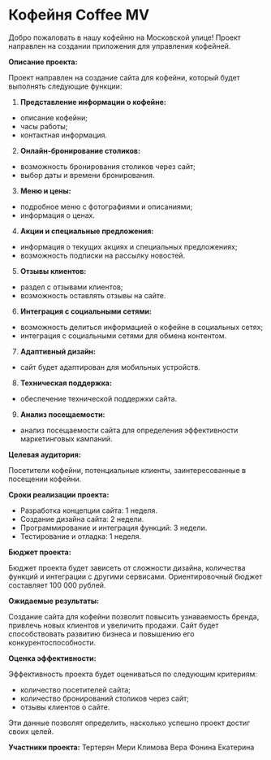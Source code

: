 # Кофейня Coffee MV
Добро пожаловать в нашу кофейню на Московской улице! Проект направлен на создании приложения для управления кофейней.

**Описание проекта:**

Проект направлен на создание сайта для кофейни, который будет выполнять следующие функции:

1. **Представление информации о кофейне:**
* описание кофейни;
* часы работы;
* контактная информация.

2. **Онлайн-бронирование столиков:**
* возможность бронирования столиков через сайт;
* выбор даты и времени бронирования.

3. **Меню и цены:**
* подробное меню с фотографиями и описаниями;
* информация о ценах.

4. **Акции и специальные предложения:**
* информация о текущих акциях и специальных предложениях;
* возможность подписки на рассылку новостей.

5. **Отзывы клиентов:**
* раздел с отзывами клиентов;
* возможность оставлять отзывы на сайте.

6. **Интеграция с социальными сетями:**
* возможность делиться информацией о кофейне в социальных сетях;
* интеграция с социальными сетями для обмена контентом.

7. **Адаптивный дизайн:**
* сайт будет адаптирован для мобильных устройств.

8. **Техническая поддержка:**
* обеспечение технической поддержки сайта.

9. **Анализ посещаемости:**
* анализ посещаемости сайта для определения эффективности маркетинговых кампаний.

**Целевая аудитория:**

Посетители кофейни, потенциальные клиенты, заинтересованные в посещении кофейни.

**Сроки реализации проекта:**

* Разработка концепции сайта: 1 неделя.
* Создание дизайна сайта: 2 недели.
* Программирование и интеграция функций: 3 недели.
* Тестирование и отладка: 1 неделя.

**Бюджет проекта:**

Бюджет проекта будет зависеть от сложности дизайна, количества функций и интеграции с другими сервисами. Ориентировочный бюджет составляет 100 000 рублей.

**Ожидаемые результаты:**

Создание сайта для кофейни позволит повысить узнаваемость бренда, привлечь новых клиентов и увеличить продажи. Сайт будет способствовать развитию бизнеса и повышению его конкурентоспособности.

**Оценка эффективности:**

Эффективность проекта будет оцениваться по следующим критериям:
* количество посетителей сайта;
* количество бронирований столиков через сайт;
* отзывы клиентов о сайте.

Эти данные позволят определить, насколько успешно проект достиг своих целей.

**Участники проекта:**
Тертерян Мери
Климова Вера
Фонина Екатерина

